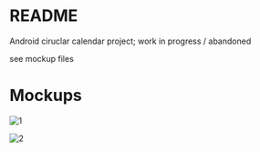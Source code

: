 # README

Android ciruclar calendar project; work in progress / abandoned

see mockup files

# Mockups
![1](https://raw.githubusercontent.com/tomkretzschmar/circular/master/Circular_Mockup0.3.png)

![2](https://raw.githubusercontent.com/tomkretzschmar/circular/master/Circular_Mockup0.2.png)
